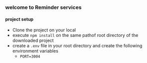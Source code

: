 ### welcome to Reminder services

#### project setup
- Clone the project on your local
- execute `npm install` on the same pathof root directory of the downloaded project
- create a `.env` file in your root directory and create the following environment variables
    - `PORT=3004`